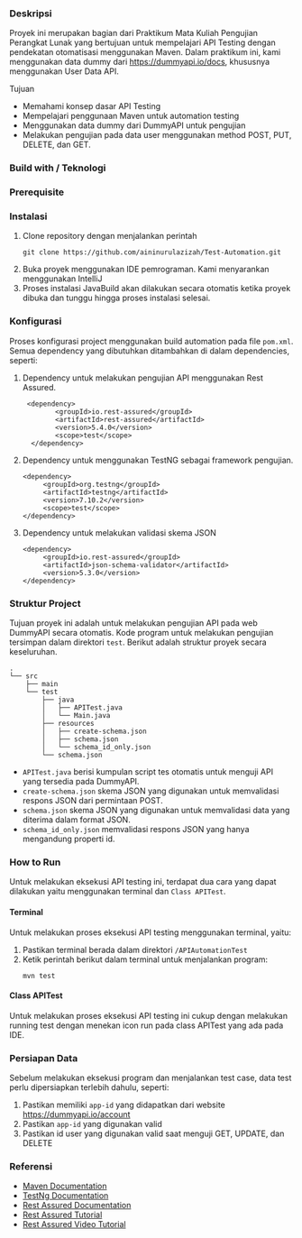 ### Deskripsi ###
Proyek ini merupakan bagian dari Praktikum Mata Kuliah Pengujian Perangkat Lunak yang bertujuan untuk mempelajari API Testing dengan pendekatan otomatisasi menggunakan Maven. Dalam praktikum ini, kami menggunakan data dummy dari https://dummyapi.io/docs, khususnya menggunakan User Data API. 

Tujuan
- Memahami konsep dasar API Testing
- Mempelajari penggunaan Maven untuk automation testing
- Menggunakan data dummy dari DummyAPI untuk pengujian
- Melakukan pengujian pada data user menggunakan method POST, PUT, DELETE, dan GET.


### Build with / Teknologi ###

### Prerequisite ###

### Instalasi ###
1. Clone repository dengan menjalankan perintah
    ```
    git clone https://github.com/aininurulazizah/Test-Automation.git
    ```
2. Buka proyek menggunakan IDE pemrograman. Kami menyarankan menggunakan IntelliJ
3. Proses instalasi JavaBuild akan dilakukan secara otomatis ketika proyek dibuka dan tunggu hingga proses instalasi selesai.

### Konfigurasi ###
Proses konfigurasi project menggunakan build automation pada file `pom.xml`. Semua dependency yang dibutuhkan ditambahkan di dalam dependencies, seperti: 
1. Dependency untuk melakukan pengujian API menggunakan Rest Assured. 
    ```
     <dependency>
            <groupId>io.rest-assured</groupId>
            <artifactId>rest-assured</artifactId>
            <version>5.4.0</version>
            <scope>test</scope>
      </dependency>
    ```
2. Dependency untuk menggunakan TestNG sebagai framework pengujian.
   ```
   <dependency>
        <groupId>org.testng</groupId>
        <artifactId>testng</artifactId>
        <version>7.10.2</version>
        <scope>test</scope>
   </dependency>

   ```
3. Dependency untuk melakukan validasi skema JSON
   ```
   <dependency>
        <groupId>io.rest-assured</groupId>
        <artifactId>json-schema-validator</artifactId>
        <version>5.3.0</version>
   </dependency>

   ```

### Struktur Project ###
Tujuan proyek ini adalah untuk melakukan pengujian API pada web DummyAPI secara otomatis. Kode program untuk melakukan pengujian tersimpan dalam direktori `test`. Berikut adalah struktur proyek secara keseluruhan.
```
.
└── src
    ├── main
    └── test
        ├── java
        │   ├── APITest.java
        │   └── Main.java
        ├── resources
        │   ├── create-schema.json
        │   ├── schema.json
        │   └── schema_id_only.json
        └── schema.json
```
- `APITest.java` berisi kumpulan script tes otomatis untuk menguji API yang tersedia pada DummyAPI.
- `create-schema.json` skema JSON yang digunakan untuk memvalidasi respons JSON dari permintaan POST.
- `schema.json` skema JSON yang digunakan untuk memvalidasi data yang diterima dalam format JSON.
- `schema_id_only.json` memvalidasi respons JSON yang hanya mengandung properti id.

### How to Run ###
Untuk melakukan eksekusi API testing ini, terdapat dua cara yang dapat dilakukan yaitu menggunakan terminal dan `Class APITest`. 

#### Terminal ####
Untuk melakukan proses eksekusi API testing menggunakan terminal, yaitu: 
1. Pastikan terminal berada dalam direktori `/APIAutomationTest`
2. Ketik perintah berikut dalam terminal untuk menjalankan program:
    ```
    mvn test
    ```

#### Class APITest #####
Untuk melakukan proses eksekusi API testing ini cukup dengan melakukan running test dengan menekan icon run pada class APITest yang ada pada IDE. 

### Persiapan Data ###
Sebelum melakukan eksekusi program dan menjalankan test case, data test perlu dipersiapkan terlebih dahulu, seperti: 
1. Pastikan memiliki `app-id` yang didapatkan dari website https://dummyapi.io/account 
2. Pastikan `app-id` yang digunakan valid
2. Pastikan id user yang digunakan valid saat menguji GET, UPDATE, dan DELETE 


### Referensi ###
- [Maven Documentation](https://maven.apache.org/guides/index.html)
- [TestNg Documentation](https://www.javadoc.io/doc/org.testng/testng/6.8.17/org/testng/Assert.html)
- [Rest Assured Documentation](https://rest-assured.io/)
- [Rest Assured Tutorial](https://www.toolsqa.com/rest-assured-)
- [Rest Assured Video Tutorial](https://www.youtube.com/watch?v=Orn8cP1yRJc)
